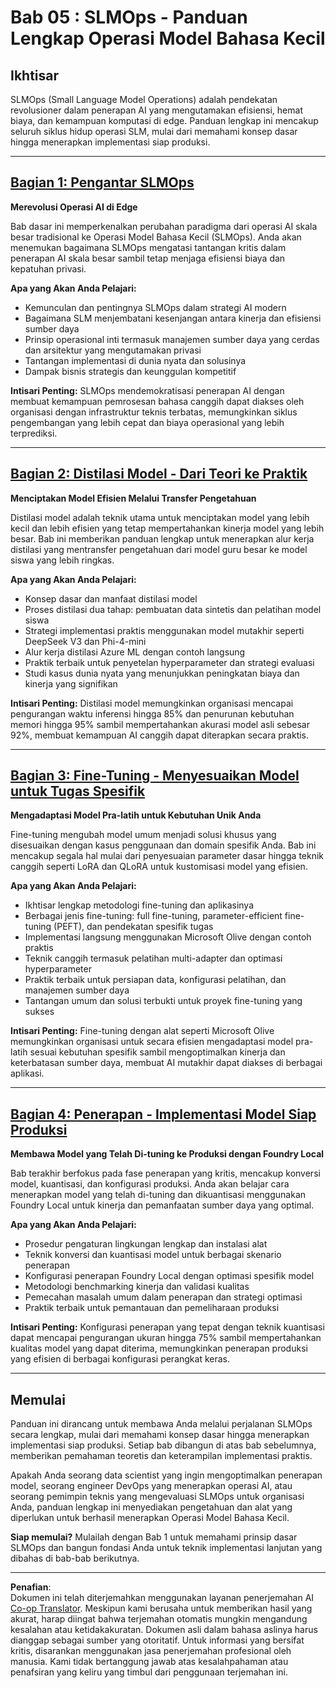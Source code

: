 <!--
CO_OP_TRANSLATOR_METADATA:
{
  "original_hash": "2db7a2f6e9873c3cd09fea6736bf360b",
  "translation_date": "2025-09-18T14:46:06+00:00",
  "source_file": "Module05/README.md",
  "language_code": "id"
}
-->
# Bab 05 : SLMOps - Panduan Lengkap Operasi Model Bahasa Kecil

## Ikhtisar

SLMOps (Small Language Model Operations) adalah pendekatan revolusioner dalam penerapan AI yang mengutamakan efisiensi, hemat biaya, dan kemampuan komputasi di edge. Panduan lengkap ini mencakup seluruh siklus hidup operasi SLM, mulai dari memahami konsep dasar hingga menerapkan implementasi siap produksi.

---

## [Bagian 1: Pengantar SLMOps](./01.IntroduceSLMOps.md)

**Merevolusi Operasi AI di Edge**

Bab dasar ini memperkenalkan perubahan paradigma dari operasi AI skala besar tradisional ke Operasi Model Bahasa Kecil (SLMOps). Anda akan menemukan bagaimana SLMOps mengatasi tantangan kritis dalam penerapan AI skala besar sambil tetap menjaga efisiensi biaya dan kepatuhan privasi.

**Apa yang Akan Anda Pelajari:**
- Kemunculan dan pentingnya SLMOps dalam strategi AI modern
- Bagaimana SLM menjembatani kesenjangan antara kinerja dan efisiensi sumber daya
- Prinsip operasional inti termasuk manajemen sumber daya yang cerdas dan arsitektur yang mengutamakan privasi
- Tantangan implementasi di dunia nyata dan solusinya
- Dampak bisnis strategis dan keunggulan kompetitif

**Intisari Penting:** SLMOps mendemokratisasi penerapan AI dengan membuat kemampuan pemrosesan bahasa canggih dapat diakses oleh organisasi dengan infrastruktur teknis terbatas, memungkinkan siklus pengembangan yang lebih cepat dan biaya operasional yang lebih terprediksi.

---

## [Bagian 2: Distilasi Model - Dari Teori ke Praktik](./02.SLMOps-Distillation.md)

**Menciptakan Model Efisien Melalui Transfer Pengetahuan**

Distilasi model adalah teknik utama untuk menciptakan model yang lebih kecil dan lebih efisien yang tetap mempertahankan kinerja model yang lebih besar. Bab ini memberikan panduan lengkap untuk menerapkan alur kerja distilasi yang mentransfer pengetahuan dari model guru besar ke model siswa yang lebih ringkas.

**Apa yang Akan Anda Pelajari:**
- Konsep dasar dan manfaat distilasi model
- Proses distilasi dua tahap: pembuatan data sintetis dan pelatihan model siswa
- Strategi implementasi praktis menggunakan model mutakhir seperti DeepSeek V3 dan Phi-4-mini
- Alur kerja distilasi Azure ML dengan contoh langsung
- Praktik terbaik untuk penyetelan hyperparameter dan strategi evaluasi
- Studi kasus dunia nyata yang menunjukkan peningkatan biaya dan kinerja yang signifikan

**Intisari Penting:** Distilasi model memungkinkan organisasi mencapai pengurangan waktu inferensi hingga 85% dan penurunan kebutuhan memori hingga 95% sambil mempertahankan akurasi model asli sebesar 92%, membuat kemampuan AI canggih dapat diterapkan secara praktis.

---

## [Bagian 3: Fine-Tuning - Menyesuaikan Model untuk Tugas Spesifik](./03.SLMOps-Finetuing.md)

**Mengadaptasi Model Pra-latih untuk Kebutuhan Unik Anda**

Fine-tuning mengubah model umum menjadi solusi khusus yang disesuaikan dengan kasus penggunaan dan domain spesifik Anda. Bab ini mencakup segala hal mulai dari penyesuaian parameter dasar hingga teknik canggih seperti LoRA dan QLoRA untuk kustomisasi model yang efisien.

**Apa yang Akan Anda Pelajari:**
- Ikhtisar lengkap metodologi fine-tuning dan aplikasinya
- Berbagai jenis fine-tuning: full fine-tuning, parameter-efficient fine-tuning (PEFT), dan pendekatan spesifik tugas
- Implementasi langsung menggunakan Microsoft Olive dengan contoh praktis
- Teknik canggih termasuk pelatihan multi-adapter dan optimasi hyperparameter
- Praktik terbaik untuk persiapan data, konfigurasi pelatihan, dan manajemen sumber daya
- Tantangan umum dan solusi terbukti untuk proyek fine-tuning yang sukses

**Intisari Penting:** Fine-tuning dengan alat seperti Microsoft Olive memungkinkan organisasi untuk secara efisien mengadaptasi model pra-latih sesuai kebutuhan spesifik sambil mengoptimalkan kinerja dan keterbatasan sumber daya, membuat AI mutakhir dapat diakses di berbagai aplikasi.

---

## [Bagian 4: Penerapan - Implementasi Model Siap Produksi](./04.SLMOps.Deployment.md)

**Membawa Model yang Telah Di-tuning ke Produksi dengan Foundry Local**

Bab terakhir berfokus pada fase penerapan yang kritis, mencakup konversi model, kuantisasi, dan konfigurasi produksi. Anda akan belajar cara menerapkan model yang telah di-tuning dan dikuantisasi menggunakan Foundry Local untuk kinerja dan pemanfaatan sumber daya yang optimal.

**Apa yang Akan Anda Pelajari:**
- Prosedur pengaturan lingkungan lengkap dan instalasi alat
- Teknik konversi dan kuantisasi model untuk berbagai skenario penerapan
- Konfigurasi penerapan Foundry Local dengan optimasi spesifik model
- Metodologi benchmarking kinerja dan validasi kualitas
- Pemecahan masalah umum dalam penerapan dan strategi optimasi
- Praktik terbaik untuk pemantauan dan pemeliharaan produksi

**Intisari Penting:** Konfigurasi penerapan yang tepat dengan teknik kuantisasi dapat mencapai pengurangan ukuran hingga 75% sambil mempertahankan kualitas model yang dapat diterima, memungkinkan penerapan produksi yang efisien di berbagai konfigurasi perangkat keras.

---

## Memulai

Panduan ini dirancang untuk membawa Anda melalui perjalanan SLMOps secara lengkap, mulai dari memahami konsep dasar hingga menerapkan implementasi siap produksi. Setiap bab dibangun di atas bab sebelumnya, memberikan pemahaman teoretis dan keterampilan implementasi praktis.

Apakah Anda seorang data scientist yang ingin mengoptimalkan penerapan model, seorang engineer DevOps yang menerapkan operasi AI, atau seorang pemimpin teknis yang mengevaluasi SLMOps untuk organisasi Anda, panduan lengkap ini menyediakan pengetahuan dan alat yang diperlukan untuk berhasil menerapkan Operasi Model Bahasa Kecil.

**Siap memulai?** Mulailah dengan Bab 1 untuk memahami prinsip dasar SLMOps dan bangun fondasi Anda untuk teknik implementasi lanjutan yang dibahas di bab-bab berikutnya.

---

**Penafian**:  
Dokumen ini telah diterjemahkan menggunakan layanan penerjemahan AI [Co-op Translator](https://github.com/Azure/co-op-translator). Meskipun kami berusaha untuk memberikan hasil yang akurat, harap diingat bahwa terjemahan otomatis mungkin mengandung kesalahan atau ketidakakuratan. Dokumen asli dalam bahasa aslinya harus dianggap sebagai sumber yang otoritatif. Untuk informasi yang bersifat kritis, disarankan menggunakan jasa penerjemahan profesional oleh manusia. Kami tidak bertanggung jawab atas kesalahpahaman atau penafsiran yang keliru yang timbul dari penggunaan terjemahan ini.